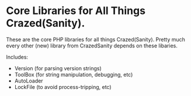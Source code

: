 # Core Libraries for All Things Crazed(Sanity).

These are the core PHP libraries for all things Crazed(Sanity).  Pretty much every other (new) library from CrazedSanity depends on these libaries.

Includes: 
 * Version (for parsing version strings)
 * ToolBox (for string manipulation, debugging, etc)
 * AutoLoader
 * LockFile (to avoid process-tripping, etc)
